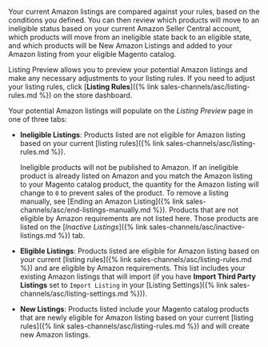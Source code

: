 
Your current Amazon listings are compared against your rules, based on the conditions you defined. You can then review which products will move to an ineligible status based on your current Amazon Seller Central account, which products will move from an ineligible state back to an eligible state, and which products will be New Amazon Listings and added to your Amazon listing from your eligible Magento catalog.

Listing Preview allows you to preview your potential Amazon listings and make any necessary adjustments to your listing rules. If you need to adjust your listing rules, click [**Listing Rules**]({% link sales-channels/asc/listing-rules.md %}) on the store dashboard.

Your potential Amazon listings will populate on the _Listing Preview_ page in one of three tabs:

- **Ineligible Listings**: Products listed are not eligible for Amazon listing based on your current [listing rules]({% link sales-channels/asc/listing-rules.md %}).

   Ineligible products will not be published to Amazon. If an ineligible product is already listed on Amazon and you match the Amazon listing to your Magento catalog product, the quantity for the Amazon listing will change to `0` to prevent sales of the product. To remove a listing manually, see [Ending an Amazon Listing]({% link sales-channels/asc/end-listings-manually.md %}). Products that are not eligible by Amazon requirements are not listed here. Those products are listed on the [_Inactive Listings_]({% link sales-channels/asc/inactive-listings.md %}) tab.

- **Eligible Listings**: Products listed are eligible for Amazon listing based on your current [listing rules]({% link sales-channels/asc/listing-rules.md %}) and are eligible by Amazon requirements. This list includes your existing Amazon listings that will import (if you have **Import Third Party Listings** set to `Import Listing` in your [Listing Settings]({% link sales-channels/asc/listing-settings.md %})).

- **New Listings**: Products listed include your Magento catalog products that are newly eligible for Amazon listing based on your current [listing rules]({% link sales-channels/asc/listing-rules.md %}) and will create new Amazon listings.
